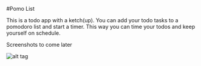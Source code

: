 #Pomo List

This is a todo app with a ketch(up). You can add your todo tasks to a pomodoro list and start a timer. This way you can time your todos and keep yourself on schedule.

Screenshots to come later

![alt tag](http://i.imgur.com/cpZ51UJ.png)
